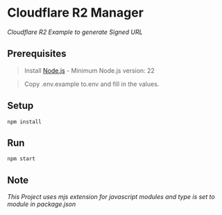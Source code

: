 # Cloudflare R2 Manager

*Cloudflare R2 Example to generate Signed URL*

## Prerequisites

> Install [Node.js](https://nodejs.org/en/) - Minimum Node.js version: 22

> Copy .env.example to.env and fill in the values.

## Setup

```
npm install
```

## Run

```
npm start
```

## Note

*This Project uses mjs extension for javascript modules and type is set to module in package.json*